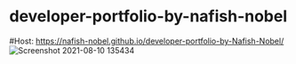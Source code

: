 # developer-portfolio-by-nafish-nobel
#Host: https://nafish-nobel.github.io/developer-portfolio-by-Nafish-Nobel/
![Screenshot 2021-08-10 135434](https://user-images.githubusercontent.com/86622356/128829865-bf8e6312-ae23-4fbd-86e9-cc34f8fb0ed9.png)


